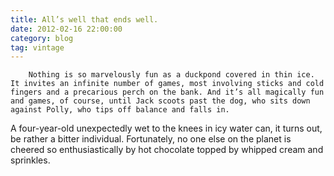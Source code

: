 ```yaml
---
title: All’s well that ends well.
date: 2012-02-16 22:00:00
category: blog
tag: vintage
---
```

        Nothing is so marvelously fun as a duckpond covered in thin ice. It invites an infinite number of games, most involving sticks and cold fingers and a precarious perch on the bank. And it’s all magically fun and games, of course, until Jack scoots past the dog, who sits down against Polly, who tips off balance and falls in.

A four-year-old unexpectedly wet to the knees in icy water can, it turns out, be rather a bitter individual. Fortunately, no one else on the planet is cheered so enthusiastically by hot chocolate topped by whipped cream and sprinkles.